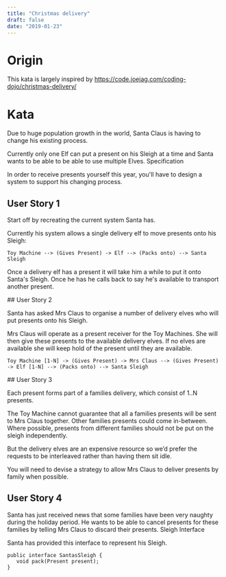 ```yaml
---
title: "Christmas delivery"
draft: false
date: "2019-01-23"
---
```


# Origin

This kata is largely inspired by https://code.joejag.com/coding-dojo/christmas-delivery/

# Kata

Due to huge population growth in the world, Santa Claus is having to change his existing process.

Currently only one Elf can put a present on his Sleigh at a time and Santa wants to be able to be able to use multiple Elves.
Specification

In order to receive presents yourself this year, you'll have to design a system to support his changing process.

## User Story 1

Start off by recreating the current system Santa has.

Currently his system allows a single delivery elf to move presents onto his Sleigh:

    Toy Machine --> (Gives Present) -> Elf --> (Packs onto) --> Santa Sleigh


Once a delivery elf has a present it will take him a while to put it onto Santa's Sleigh. Once he has he calls back to say he's available to transport another present.

## User Story 2

Santa has asked Mrs Claus to organise a number of delivery elves who will put presents onto his Sleigh.

Mrs Claus will operate as a present receiver for the Toy Machines. She will then give these presents to the available delivery elves. If no elves are available she will keep hold of the present until they are available.

    Toy Machine [1-N] -> (Gives Present) -> Mrs Claus --> (Gives Present) -> Elf [1-N] --> (Packs onto) --> Santa Sleigh

## User Story 3

Each present forms part of a families delivery, which consist of 1..N presents.

The Toy Machine cannot guarantee that all a families presents will be sent to Mrs Claus together. Other families presents could come in-between. Where possible, presents from different families should not be put on the sleigh independently.

But the delivery elves are an expensive resource so we’d prefer the requests to be interleaved rather than having them sit idle.

You will need to devise a strategy to allow Mrs Claus to deliver presents by family when possible.

## User Story 4

Santa has just received news that some families have been very naughty during the holiday period. He wants to be able to cancel presents for these families by telling Mrs Claus to discard their presents.
Sleigh Interface

Santa has provided this interface to represent his Sleigh.

```
public interface SantasSleigh {
   void pack(Present present);
}
```


